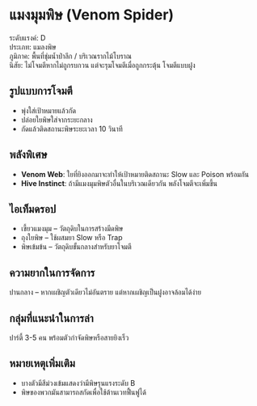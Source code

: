 # แมงมุมพิษ (Venom Spider)

ระดับแรงค์: D  
ประเภท: แมลงพิษ  
ภูมิภาค: พื้นที่ชุ่มน้ำป่าลึก / บริเวณรากไม้โบราณ  
นิสัย: ไม่โจมตีหากไม่ถูกรบกวน แต่จะรุมโจมตีเมื่อถูกกระตุ้น โจมตีแบบฝูง

## รูปแบบการโจมตี
- พุ่งใส่เป้าหมายแล้วกัด  
- ปล่อยใยพิษใส่จากระยะกลาง  
- กัดแล้วติดสถานะพิษระยะเวลา 10 วินาที

## พลังพิเศษ
- **Venom Web**: ใยที่ยิงออกมาจะทำให้เป้าหมายติดสถานะ Slow และ Poison พร้อมกัน
- **Hive Instinct**: ถ้ามีแมงมุมพิษตัวอื่นในบริเวณเดียวกัน พลังโจมตีจะเพิ่มขึ้น

## ไอเท็มดรอป
- เขี้ยวแมงมุม – วัตถุดิบในการสร้างมีดพิษ  
- ถุงใยพิษ – ใช้ผสมยา Slow หรือ Trap  
- พิษเข้มข้น – วัตถุดิบขั้นกลางสำหรับยาโจมตี

## ความยากในการจัดการ
ปานกลาง – หากเผชิญตัวเดียวไม่อันตราย แต่หากเผชิญเป็นฝูงอาจล้อมได้ง่าย

## กลุ่มที่แนะนำในการล่า
ปาร์ตี้ 3-5 คน พร้อมตัวกำจัดพิษหรือสายยิงเร็ว

## หมายเหตุเพิ่มเติม
- บางตัวมีสีม่วงเข้มแสดงว่ามีพิษรุนแรงระดับ B  
- พิษของพวกมันสามารถสกัดเพื่อใช้ต้านเวทฟื้นฟูได้
